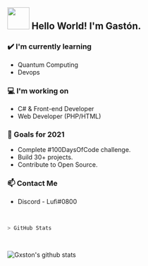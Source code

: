 ## <img src="https://raw.githubusercontent.com/alexnaiman/alexnaiman/master/resources/Confused_Dog.gif" height="50px" />  Hello World! I'm Gastón.


### ✔️ I'm currently learning
- Quantum Computing
- Devops

### 💻 I'm working on
- C# & Front-end Developer
- Web Developer (PHP/HTML)

### 🌱 Goals for 2021
- Complete #100DaysOfCode challenge.
- Build 30+ projects.
- Contribute to Open Source.

### 📫 Contact Me
- Discord - Lufi#0800

<br>

````bash
> GitHub Stats
````
<br>

![Gxston's github stats](https://github-readme-stats.vercel.app/api?username=gxston&show_icons=false&theme=radical)
